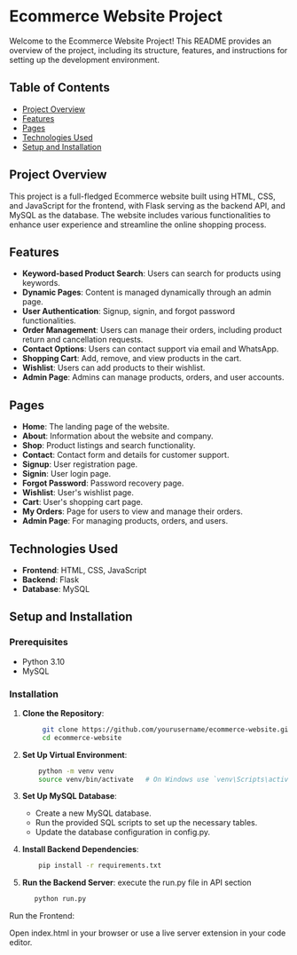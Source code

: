 # Ecommerce Website Project

Welcome to the Ecommerce Website Project! This README provides an overview of the project, including its structure, features, and instructions for setting up the development environment.

## Table of Contents
- [Project Overview](#project-overview)
- [Features](#features)
- [Pages](#pages)
- [Technologies Used](#technologies-used)
- [Setup and Installation](#setup-and-installation)

## Project Overview

This project is a full-fledged Ecommerce website built using HTML, CSS, and JavaScript for the frontend, with Flask serving as the backend API, and MySQL as the database. The website includes various functionalities to enhance user experience and streamline the online shopping process.

## Features

- **Keyword-based Product Search**: Users can search for products using keywords.
- **Dynamic Pages**: Content is managed dynamically through an admin page.
- **User Authentication**: Signup, signin, and forgot password functionalities.
- **Order Management**: Users can manage their orders, including product return and cancellation requests.
- **Contact Options**: Users can contact support via email and WhatsApp.
- **Shopping Cart**: Add, remove, and view products in the cart.
- **Wishlist**: Users can add products to their wishlist.
- **Admin Page**: Admins can manage products, orders, and user accounts.

## Pages

- **Home**: The landing page of the website.
- **About**: Information about the website and company.
- **Shop**: Product listings and search functionality.
- **Contact**: Contact form and details for customer support.
- **Signup**: User registration page.
- **Signin**: User login page.
- **Forgot Password**: Password recovery page.
- **Wishlist**: User's wishlist page.
- **Cart**: User's shopping cart page.
- **My Orders**: Page for users to view and manage their orders.
- **Admin Page**: For managing products, orders, and users.

## Technologies Used

- **Frontend**: HTML, CSS, JavaScript
- **Backend**: Flask
- **Database**: MySQL

## Setup and Installation

### Prerequisites

- Python 3.10
- MySQL

### Installation

1. **Clone the Repository**:
   ```bash
        git clone https://github.com/yourusername/ecommerce-website.git
        cd ecommerce-website
   ```

2. **Set Up Virtual Environment**:
    ```bash
        python -m venv venv
        source venv/bin/activate   # On Windows use `venv\Scripts\activate`

    ```

3. **Set Up MySQL Database**:
    - Create a new MySQL database.
    - Run the provided SQL scripts to set up the necessary tables.
    - Update the database configuration in config.py.


4. **Install Backend Dependencies**:
    ```bash
        pip install -r requirements.txt
    ```


5. **Run the Backend Server**:
    execute the run.py file in API section
    ```bash
       python run.py
    ``` 

Run the Frontend:

Open index.html in your browser or use a live server extension in your code editor.
